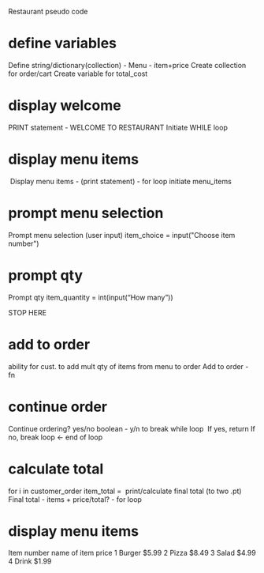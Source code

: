 Restaurant pseudo code
# define variables  
Define string/dictionary(collection) - Menu - item+price
Create collection for order/cart
Create variable for total_cost

# display welcome
PRINT statement - WELCOME TO RESTAURANT
Initiate WHILE loop 

# display menu items
 Display menu items - (print statement) - for loop initiate menu_items

# prompt menu selection
Prompt menu selection (user input) item_choice = input("Choose item number")

# prompt qty
Prompt qty item_quantity = int(input(“How many”))

STOP HERE


# add to order
ability for cust. to add mult qty of items from menu to order
Add to order - fn
# continue order
Continue ordering? yes/no
boolean - y/n to break while loop 
If yes, return
If no, break loop <- end of loop
# calculate total
for i in customer_order
item_total = 
print/calculate final total (to two .pt)
Final total - items + price/total? - for loop
# display menu items
Item number name of item price
1 Burger $5.99
2 Pizza $8.49
3 Salad $4.99
4 Drink $1.99